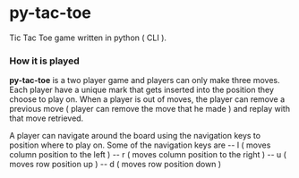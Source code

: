 # py-tac-toe
Tic Tac Toe game written in python ( CLI ).


### How it is played
**py-tac-toe** is a two player game and players can only make three moves.
Each player have a unique mark that gets inserted into the position they
choose to play on. When a player is out of moves, the player can remove a previous move ( player can remove the move that he made ) and replay with that move retrieved.

A player can navigate around the board using the navigation keys to position
where to play on. Some of the navigation keys are
-- l   ( moves column position to the left )
-- r   ( moves column position to the right )
-- u   ( moves row position up )
-- d   ( moves row position down )
